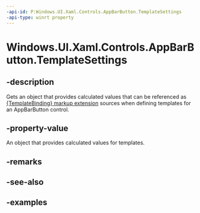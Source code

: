 ```yaml
---
-api-id: P:Windows.UI.Xaml.Controls.AppBarButton.TemplateSettings
-api-type: winrt property
---
```


<!-- Property syntax.
public AppBarButtonTemplateSettings TemplateSettings { get; }
-->

# Windows.UI.Xaml.Controls.AppBarButton.TemplateSettings

## -description

Gets an object that provides calculated values that can be referenced as [{TemplateBinding} markup extension](/windows/uwp/xaml-platform/templatebinding-markup-extension) sources when defining templates for an AppBarButton control.



## -property-value

An object that provides calculated values for templates.

## -remarks

## -see-also

## -examples


